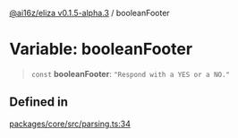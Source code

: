 [@ai16z/eliza v0.1.5-alpha.3](../index.md) / booleanFooter

# Variable: booleanFooter

> `const` **booleanFooter**: `"Respond with a YES or a NO."`

## Defined in

[packages/core/src/parsing.ts:34](https://github.com/skundu42/Eliza-social-test-agent/blob/main/packages/core/src/parsing.ts#L34)
